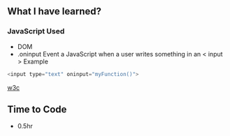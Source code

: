 ## What I have learned?



### JavaScript Used

- DOM 
- .oninput Event
 a JavaScript when a user writes something in an < input >
Example
```javascript
<input type="text" oninput="myFunction()">
```
[w3c](https://www.w3schools.com/jsref/event_oninput.asp)

## Time to Code

-  0.5hr